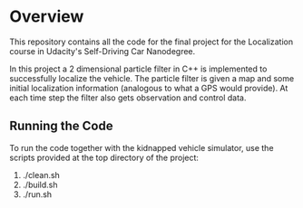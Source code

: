 # Overview
This repository contains all the code for the final project for the Localization course in Udacity's Self-Driving Car Nanodegree.


In this project a 2 dimensional particle filter in C++ is implemented to successfully localize the vehicle. The particle filter is given a map and some initial localization information (analogous to what a GPS would provide). At each time step the filter also gets observation and control data.

## Running the Code
To run the code together with the kidnapped vehicle simulator, use the scripts provided at the top directory of the project:

1. ./clean.sh
2. ./build.sh
3. ./run.sh
